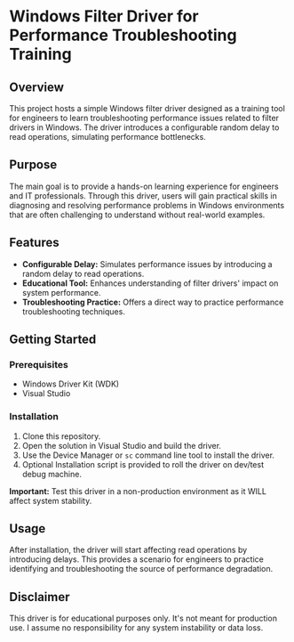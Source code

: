 # Windows Filter Driver for Performance Troubleshooting Training

## Overview

This project hosts a simple Windows filter driver designed as a training tool for engineers to learn troubleshooting performance issues related to filter drivers in Windows. The driver introduces a configurable random delay to read operations, simulating performance bottlenecks.

## Purpose

The main goal is to provide a hands-on learning experience for engineers and IT professionals. Through this driver, users will gain practical skills in diagnosing and resolving performance problems in Windows environments that are often challenging to understand without real-world examples.

## Features

- **Configurable Delay:** Simulates performance issues by introducing a random delay to read operations.
- **Educational Tool:** Enhances understanding of filter drivers' impact on system performance.
- **Troubleshooting Practice:** Offers a direct way to practice performance troubleshooting techniques.

## Getting Started

### Prerequisites

- Windows Driver Kit (WDK)
- Visual Studio

### Installation

1. Clone this repository.
2. Open the solution in Visual Studio and build the driver.
3. Use the Device Manager or `sc` command line tool to install the driver.
4. Optional Installation script is provided to roll the driver on dev/test debug machine.

**Important:** Test this driver in a non-production environment as it WILL affect system stability.

## Usage

After installation, the driver will start affecting read operations by introducing delays. This provides a scenario for engineers to practice identifying and troubleshooting the source of performance degradation.

## Disclaimer

This driver is for educational purposes only. It's not meant for production use. I assume no responsibility for any system instability or data loss.
